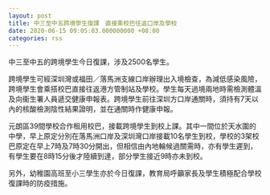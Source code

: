 ```yaml
---
layout: post
title: 中三至中五跨境學生復課　直接乘校巴往返口岸及學校
date: 2020-06-15 09:05:03.000000000 +08:00
categories: rss
---
```


中三至中五的跨境學生今日復課，涉及2500名學生。

跨境學生可經深圳灣或福田／落馬洲支線口岸辦理出入境檢查，為減低感染風險，跨境學生會乘搭校巴直接往返港方管制站及學校。學生每天過境兩地時需檢測體溫及向衞生署人員遞交健康申報表。跨境學生前往深圳方口岸通關時，須持有7天以內的核酸檢測陰性結果證明，並在通關時作健康申報。

元朗區39間學校合作租用校巴，接載跨境學生到校上課。其中一間位於天水圍的中學，早上原定分別在落馬洲口岸及深圳灣口岸接載10名學生到校，學校的3架校巴原定在早上7時及7時30分開出，但相信由內地輪候過關需時，亦有學生遲到，有學生要在8時15分後才陸續到達，部分學生接近9時亦未到校。

另外，幼稚園高班至小三學生亦於今日復課，教育局呼籲家長及學生積極配合學校復課時的防疫措施。
